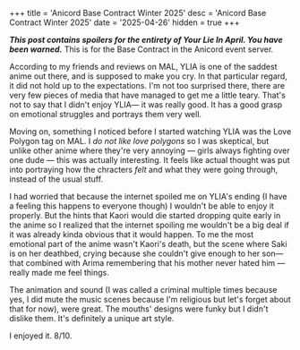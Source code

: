 +++
title = 'Anicord Base Contract Winter 2025'
desc = 'Anicord Base Contract Winter 2025'
date = '2025-04-26'
hidden = true
+++

***This post contains spoilers for the entirety of Your Lie In April. You have been warned.*** This is for the Base Contract in the Anicord event server.

According to my friends and reviews on MAL, YLIA is one of the saddest anime out there, and is supposed to make you cry. In that particular regard, it did not hold up to the expectations. I'm not too surprised there, there are very few pieces of media that have managed to get me a little teary. That's not to say that I didn't enjoy YLIA— it was really good. It has a good grasp on emotional struggles and portrays them very well.

Moving on, something I noticed before I started watching YLIA was the Love Polygon tag on MAL. I *do not like love polygons* so I was skeptical, but unlike other anime where they're very annoying — girls always fighting over one dude — this was actually interesting. It feels like actual thought was put into portraying how the chracters *felt* and what they were going through, instead of the usual stuff.

I had worried that because the internet spoiled me on YLIA's ending (I have a feeling this happens to everyone though) I wouldn't be able to enjoy it properly. But the hints that Kaori would die started dropping quite early in the anime so I realized that the internet spoiling me wouldn't be a big deal if it was already kinda obvious that it would happen. To me the most emotional part of the anime wasn't Kaori's death, but the scene where Saki is on her deathbed, crying because she couldn't give enough to her son— that combined with Arima remembering that his mother never hated him — really made me feel things.

The animation and sound (I was called a criminal multiple times because yes, I did mute the music scenes because I'm religious but let's forget about that for now), were great. The mouths' designs were funky but I didn't dislike them. It's definitely a unique art style.

I enjoyed it. 8/10.